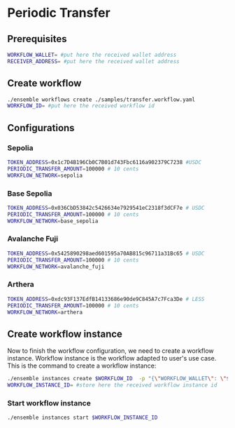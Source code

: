 # Periodic Transfer

## Prerequisites

```bash
WORKFLOW_WALLET= #put here the received wallet address 
RECEIVER_ADDRESS= #put here the received wallet address 
```

## Create workflow

```bash
./ensemble workflows create ./samples/transfer.workflow.yaml
WORKFLOW_ID= #put here the received workflow id
```

## Configurations

### Sepolia

```bash
TOKEN_ADDRESS=0x1c7D4B196Cb0C7B01d743Fbc6116a902379C7238 #USDC
PERIODIC_TRANSFER_AMOUNT=100000 # 10 cents
WORKFLOW_NETWORK=sepolia
```

### Base Sepolia

```bash
TOKEN_ADDRESS=0x036CbD53842c5426634e7929541eC2318f3dCF7e # USDC
PERIODIC_TRANSFER_AMOUNT=100000 # 10 cents
WORKFLOW_NETWORK=base_sepolia
```

### Avalanche Fuji

```bash
TOKEN_ADDRESS=0x5425890298aed601595a70AB815c96711a31Bc65 # USDC
PERIODIC_TRANSFER_AMOUNT=100000 # 10 cents
WORKFLOW_NETWORK=avalanche_fuji
```

### Arthera

```bash
TOKEN_ADDRESS=0xdc93F137EdfB14133686e90de9C845A7c7Fca3De # LESS
PERIODIC_TRANSFER_AMOUNT=100000 # 10 cents
WORKFLOW_NETWORK=arthera
```

## Create workflow instance

Now to finish the workflow configuration, we need to create a workflow instance. Workflow instance is the workflow adapted to user's use case. This is the command to create a workflow instance:

```bash
./ensemble instances create $WORKFLOW_ID  -p "{\"WORKFLOW_WALLET\": \"$WORKFLOW_WALLET\", \"RECEIVER_ADDRESS\": \"$RECEIVER_ADDRESS\", \"TOKEN_ADDRESS\": \"$TOKEN_ADDRESS\", \"PERIODIC_TRANSFER_AMOUNT\": \"$PERIODIC_TRANSFER_AMOUNT\", \"WORKFLOW_NETWORK\": \"$WORKFLOW_NETWORK\"}"
WORKFLOW_INSTANCE_ID= #store here the received workflow instance id
```

### Start workflow instance

```bash
./ensemble instances start $WORKFLOW_INSTANCE_ID
```
